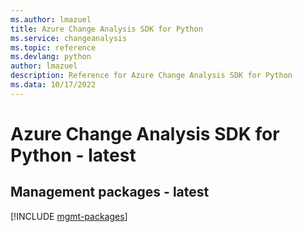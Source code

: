 ```yaml
---
ms.author: lmazuel
title: Azure Change Analysis SDK for Python
ms.service: changeanalysis
ms.topic: reference
ms.devlang: python
author: lmazuel
description: Reference for Azure Change Analysis SDK for Python
ms.data: 10/17/2022
---
```

# Azure Change Analysis SDK for Python - latest

## Management packages - latest
[!INCLUDE [mgmt-packages](change-analysis-mgmt-index.md)]